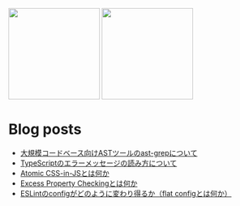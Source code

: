 <p>
  <img height="180em" src="https://github-readme-stats.vercel.app/api?username=makotot&show_icons=true&hide_border=true&&count_private=true&include_all_commits=true" />
  <img height="180em" src="https://github-readme-stats.vercel.app/api/top-langs/?username=makotot&show_icons=true&hide_border=true&layout=compact&langs_count=8"/>
</p>

# Blog posts
<!-- BLOG-POST-LIST:START -->
- [大規模コードベース向けASTツールのast-grepについて](https://zenn.dev/makotot/articles/ea823805582e5c)
- [TypeScriptのエラーメッセージの読み方について](https://zenn.dev/makotot/articles/52bc81fdc58d05)
- [Atomic CSS-in-JSとは何か](https://zenn.dev/makotot/articles/dcb6e6456fb6e4)
- [Excess Property Checkingとは何か](https://zenn.dev/makotot/articles/8c78cd4dd857c0)
- [ESLintのconfigがどのように変わり得るか（flat configとは何か）](https://zenn.dev/makotot/articles/0d9184f3dde858)
<!-- BLOG-POST-LIST:END -->
